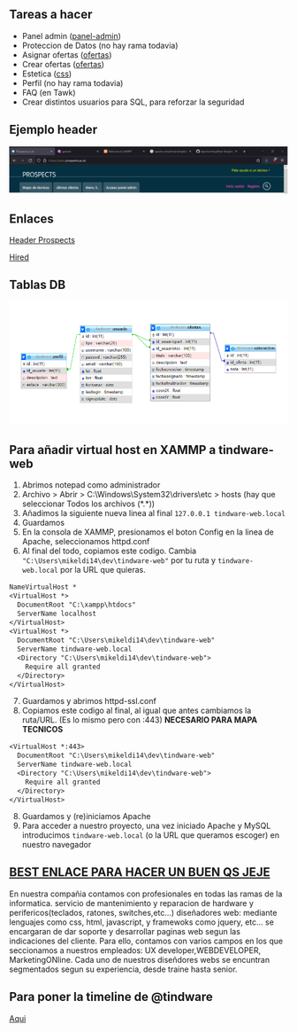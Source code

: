 ## Tareas a hacer
- Panel admin ([panel-admin](https://github.com/9c23a5/tindware-web/tree/panel-admin))
- Proteccion de Datos (no hay rama todavia)
- Asignar ofertas ([ofertas](https://github.com/9c23a5/tindware-web/tree/ofertas))
- Crear ofertas ([ofertas](https://github.com/9c23a5/tindware-web/tree/ofertas))
- Estetica ([css](https://github.com/9c23a5/tindware-web/tree/css))
- Perfil (no hay rama todavia)
- FAQ (en Tawk)
- Crear distintos usuarios para SQL, para reforzar la seguridad 

## Ejemplo header
![Ejemplo header](https://github.com/9c23a5/tindware-web/blob/main/ejemplo_header.png?raw=true)
## Enlaces
[Header Prospects](https://www.prospects.ac.uk/)

[Hired](https://hired.com/)

## Tablas DB
![Tablas](https://github.com/9c23a5/tindware-web/blob/main/tablas_db.png?raw=true)

## Para añadir virtual host en XAMMP a tindware-web
1. Abrimos notepad como administrador
2. Archivo > Abrir > C:\Windows\System32\drivers\etc > hosts (hay que seleccionar Todos los archivos (\*.\*))
3. Añadimos la siguiente nueva linea al final ``127.0.0.1 tindware-web.local``
4. Guardamos
5. En la consola de XAMMP, presionamos el boton Config en la linea de Apache, seleccionamos httpd.conf
6. Al final del todo, copiamos este codigo. Cambia ``"C:\Users\mikeldi14\dev\tindware-web"`` por tu ruta y ``tindware-web.local`` por la URL que quieras.
```
NameVirtualHost *
<VirtualHost *>
  DocumentRoot "C:\xampp\htdocs"
  ServerName localhost
</VirtualHost>
<VirtualHost *>
  DocumentRoot "C:\Users\mikeldi14\dev\tindware-web"
  ServerName tindware-web.local
  <Directory "C:\Users\mikeldi14\dev\tindware-web">
    Require all granted
  </Directory>
</VirtualHost>
```
7. Guardamos y abrimos httpd-ssl.conf
8. Copiamos este codigo al final, al igual que antes cambiamos la ruta/URL. (Es lo mismo pero con :443) **NECESARIO PARA MAPA TECNICOS**
```
<VirtualHost *:443>
  DocumentRoot "C:\Users\mikeldi14\dev\tindware-web"
  ServerName tindware-web.local
  <Directory "C:\Users\mikeldi14\dev\tindware-web">
    Require all granted
  </Directory>
</VirtualHost>
```
8. Guardamos y (re)iniciamos Apache
9. Para acceder a nuestro proyecto, una vez iniciado Apache y MySQL introducimos ``tindware-web.local`` (o la URL que queramos escoger) en nuestro navegador

## [BEST ENLACE PARA HACER UN BUEN QS JEJE](https://linkiafp.es/blog/profesiones-informatica/)

En nuestra compañia contamos con profesionales en todas las ramas de la informatica.
servicio de mantenimiento y reparacion de hardware y perifericos(teclados, ratones, switches,etc...)
diseñadores web: mediante lenguajes como css, html, javascript, y framewoks como jquery, etc... se encargaran de dar soporte y desarrollar paginas web segun las indicaciones del cliente.
Para ello, contamos con varios campos en los que seccionamos a nuestros empleados: UX developer,WEBDEVELOPER, MarketingONline. Cada uno de nuestros diseñdores webs
se encuntran segmentados segun su experiencia, desde traine hasta senior.

## Para poner la timeline de @tindware
[Aqui](https://publish.twitter.com/?query=twitter.com%2Ftindware&widget=Timeline)
